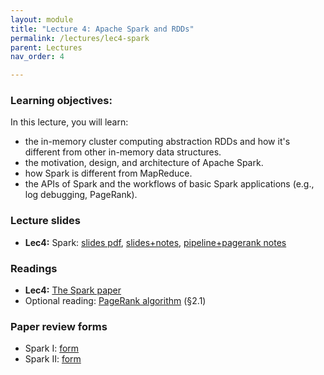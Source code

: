 ```yaml
---
layout: module
title: "Lecture 4: Apache Spark and RDDs"
permalink: /lectures/lec4-spark
parent: Lectures
nav_order: 4

---
```

### Learning objectives:

In this lecture, you will learn:

* the in-memory cluster computing abstraction RDDs and how it's different from other in-memory data structures.
* the motivation, design, and architecture of Apache Spark. 
* how Spark is different from MapReduce. 
* the APIs of Spark and the workflows of basic Spark applications (e.g., log debugging, PageRank).


### Lecture slides

* **Lec4:** Spark: [slides pdf](/ds5110-spring23/assets/docs/lec4-spark.pdf), 
[slides+notes](/ds5110-spring23/assets/docs/lec4-spark+notes.pdf),
[pipeline+pagerank notes](/ds5110-spring23/assets/docs/notes_pipeline_pagerank.pdf)


### Readings

* **Lec4:** [The Spark paper](https://www.usenix.org/conference/nsdi12/technical-sessions/presentation/zaharia)
* Optional reading: [PageRank algorithm](http://infolab.stanford.edu/~backrub/google.html) (§2.1)


### Paper review forms

* Spark I: [form](https://edstem.org/us/courses/32938/discussion/2548792)
* Spark II: [form](https://edstem.org/us/courses/32938/discussion/2548810)
